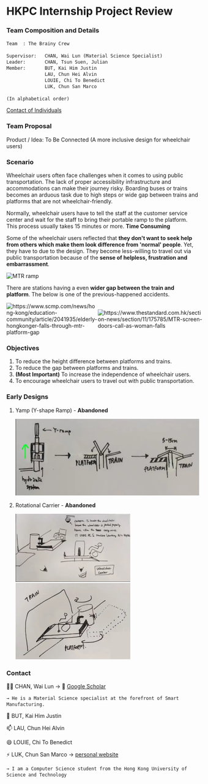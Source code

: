 
# HKPC Internship Project Review

### Team Composition and Details
```
Team  : The Brainy Crew

Supervisor:   CHAN, Wai Lun (Material Science Specialist)
Leader:       CHAN, Tsun Suen, Julian
Member:       BUT, Kai Him Justin
              LAU, Chun Hei Alvin
              LOUIE, Chi To Benedict
              LUK, Chun San Marco

(In alphabetical order)
```

[Contact of Individuals](#contact)


### Team Proposal

Product / Idea: To Be Connected (A more inclusive design for wheelchair users)

### Scenario
Wheelchair users often face challenges when it comes to using public transportation. 
The lack of proper accessibility infrastructure and accommodations can make their journey risky.
Boarding buses or trains becomes an arduous task due to high steps or wide gap between trains and platforms that are not wheelchair-friendly. 

Normally, wheelchair users have to tell the staff at the customer service center and wait for the staff to bring their
portable ramp to the platform. This process usually takes 15 minutes or more. **Time Consuming**

Some of the wheelchair users reflected that **they don't want to seek help from others which make them look difference from 'normal' people**. Yet, they have to due to the design.
They become less-willing to travel out via public transportation because of the **sense of helpless, frustration and embarrassment**.

<img src="https://wheelchairtravel.org/wp-content/uploads/2018/04/hong-kong-transit-mtr-wheelchair-ramp.jpg" width="400px" alt="MTR ramp">

There are stations having a even **wider gap between the train and platform**. The below is one of the previous-happened accidents.

<div style="display: flex; justify-content: space-between;">
    <img src="https://www.thestandard.com.hk/newsImage/20161102/47107726contentPhoto1.JPG" width="250px" style="margin: auto;" alt="https://www.scmp.com/news/hong-kong/education-community/article/2041935/elderly-hongkonger-falls-through-mtr-platform-gap">
    <img src="https://cdn1.i-scmp.com/sites/default/files/styles/1200x800/public/images/methode/2016/11/01/5777f384-9ff4-11e6-b05c-0413422fb257_1280x720.JPG?itok=oxfqof6M" width="400px" style="margin: auto;" alt="https://www.thestandard.com.hk/section-news/section/11/175785/MTR-screen-doors-call-as-woman-falls">
</div>

### Objectives
1. To reduce the height difference between platforms and trains.
2. To reduce the gap between platforms and trains.
3. **(Most Important)** To increase the independence of wheelchair users.
4. To encourage wheelchair users to travel out with public transportation.

### Early Designs
 
1. Yamp (Y-shape Ramp) - **Abandoned**

    <img src="assets/early designs/yamp.webp" alt="drawing" height="200px"/>
2. Rotational Carrier - **Abandoned**

    <img src="assets/early designs/rotational-carrier-2.webp" alt="drawing" width="300px"/>
    <img src="assets/early designs/rotational-carrier-1.webp" alt="drawing" width="300px"/>


### Contact
👩‍💻 CHAN, Wai Lun → 🧠 [Google Scholar](https://scholar.google.com/citations?user=Ez6FzYIAAAAJ&hl=zh-TW)
    
    → He is a Material Science specialist at the forefront of Smart Manufacturing.

💬 BUT, Kai Him Justin

📫 LAU, Chun Hei Alvin

😄 LOUIE, Chi To Benedict

⚡️ LUK, Chun San Marco → [personal website](https://www.marcoluk.com)
    
    → I am a Computer Science student from the Hong Kong University of Science and Technology

